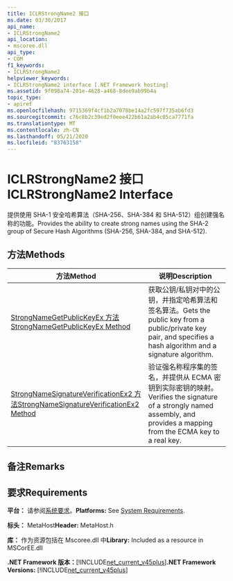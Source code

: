 ```yaml
---
title: ICLRStrongName2 接口
ms.date: 03/30/2017
api_name:
- ICLRStrongName2
api_location:
- mscoree.dll
api_type:
- COM
f1_keywords:
- ICLRStrongName2
helpviewer_keywords:
- ICLRStrongName2 interface [.NET Framework hosting]
ms.assetid: 9f098a74-201e-4628-a468-8dee9ab99b4a
topic_type:
- apiref
ms.openlocfilehash: 9715369f4cf1b2a7078be14a2fc597f735ab6fd3
ms.sourcegitcommit: c76c8b2c39ed2f0eee422b61a2ab4c05ca7771fa
ms.translationtype: MT
ms.contentlocale: zh-CN
ms.lasthandoff: 05/21/2020
ms.locfileid: "83763158"
---
```

# <a name="iclrstrongname2-interface"></a><span data-ttu-id="53e63-102">ICLRStrongName2 接口</span><span class="sxs-lookup"><span data-stu-id="53e63-102">ICLRStrongName2 Interface</span></span>
<span data-ttu-id="53e63-103">提供使用 SHA-1 安全哈希算法（SHA-256、SHA-384 和 SHA-512）组创建强名称的功能。</span><span class="sxs-lookup"><span data-stu-id="53e63-103">Provides the ability to create strong names using the SHA-2 group of Secure Hash Algorithms (SHA-256, SHA-384, and SHA-512).</span></span>  
  
## <a name="methods"></a><span data-ttu-id="53e63-104">方法</span><span class="sxs-lookup"><span data-stu-id="53e63-104">Methods</span></span>  
  
|<span data-ttu-id="53e63-105">方法</span><span class="sxs-lookup"><span data-stu-id="53e63-105">Method</span></span>|<span data-ttu-id="53e63-106">说明</span><span class="sxs-lookup"><span data-stu-id="53e63-106">Description</span></span>|  
|------------|-----------------|  
|[<span data-ttu-id="53e63-107">StrongNameGetPublicKeyEx 方法</span><span class="sxs-lookup"><span data-stu-id="53e63-107">StrongNameGetPublicKeyEx Method</span></span>](strongnamegetpublickeyex-method.md)|<span data-ttu-id="53e63-108">获取公钥/私钥对中的公钥，并指定哈希算法和签名算法。</span><span class="sxs-lookup"><span data-stu-id="53e63-108">Gets the public key from a public/private key pair, and specifies a hash algorithm and a signature algorithm.</span></span>|  
|[<span data-ttu-id="53e63-109">StrongNameSignatureVerificationEx2 方法</span><span class="sxs-lookup"><span data-stu-id="53e63-109">StrongNameSignatureVerificationEx2 Method</span></span>](strongnamesignatureverificationex2-method.md)|<span data-ttu-id="53e63-110">验证强名称程序集的签名，并提供从 ECMA 密钥到实际密钥的映射。</span><span class="sxs-lookup"><span data-stu-id="53e63-110">Verifies the signature of a strongly named assembly, and provides a mapping from the ECMA key to a real key.</span></span>|  
  
## <a name="remarks"></a><span data-ttu-id="53e63-111">备注</span><span class="sxs-lookup"><span data-stu-id="53e63-111">Remarks</span></span>  
  
## <a name="requirements"></a><span data-ttu-id="53e63-112">要求</span><span class="sxs-lookup"><span data-stu-id="53e63-112">Requirements</span></span>  
 <span data-ttu-id="53e63-113">**平台：** 请参阅[系统要求](../../get-started/system-requirements.md)。</span><span class="sxs-lookup"><span data-stu-id="53e63-113">**Platforms:** See [System Requirements](../../get-started/system-requirements.md).</span></span>  
  
 <span data-ttu-id="53e63-114">**标头：** MetaHost</span><span class="sxs-lookup"><span data-stu-id="53e63-114">**Header:** MetaHost.h</span></span>  
  
 <span data-ttu-id="53e63-115">**库：** 作为资源包括在 Mscoree.dll 中</span><span class="sxs-lookup"><span data-stu-id="53e63-115">**Library:** Included as a resource in MSCorEE.dll</span></span>  
  
 <span data-ttu-id="53e63-116">**.NET Framework 版本：**[!INCLUDE[net_current_v45plus](../../../../includes/net-current-v45plus-md.md)]</span><span class="sxs-lookup"><span data-stu-id="53e63-116">**.NET Framework Versions:** [!INCLUDE[net_current_v45plus](../../../../includes/net-current-v45plus-md.md)]</span></span>
